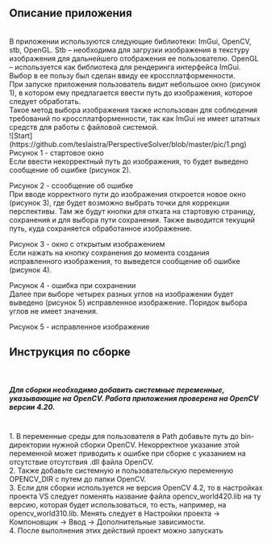 <h2>Описание приложения</h2><br>
В приложении используются следующие библиотеки: ImGui, OpenCV, stb, OpenGL. Stb – необходима для загрузки изображения в текстуру изображения для дальнейшего отображения ее пользователю. OpenGL – используется как библиотека для рендеринга интерфейса ImGui. Выбор в ее пользу был сделан ввиду ее кроссплатформенности. <br>
При запуске приложения пользователь видит небольшое окно (рисунок 1), в котором ему предлагается ввести путь до изображения, которое следует обработать.<br> Такое метод выбора изображения также использован для соблюдения требований по кроссплатформенности, так как ImGui не имеет штатных средств для работы с файловой системой.<br> 
![Start](https://github.com/teslaistra/PerspectiveSolver/blob/master/pic/1.png)
Рисунок 1 - стартовое окно<br>
Если ввести некорректный путь до изображения, то будет выведено сообщение об ошибке (рисунок 2). <br>
 
Рисунок 2 - cсообщение об ошибке<br>
При вводе корректного пути до изображения откроется новое окно (рисунок 3), где будет возможно выбрать точки для коррекции перспективы. Там же будут кнопки для отката на стартовую страницу, сохранения и для выбора пути сохранения. Также выводится текущий путь, куда сохраняется обработанное изображение. <br>
 
Рисунок 3 - окно с открытым изображением<br>
Если нажать на кнопку сохранения до момента создания исправленного изображения, то выведется сообщение об ошибке (рисунок 4). <br>
 
Рисунок 4 - ошибка при сохранении<br>
Далее при выборе четырех разных углов на изображении будет выведено (рисунок 5) исправленное изображение. Порядок выбора углов не имеет значения. <br>
 
Рисунок 5 - исправленное изображение<br>
<h2>Инструкция по сборке </h2><br>

<h5>Для сборки необходимо добавить системные переменные, указывающие на OpenCV. Работа приложения проверена на OpenCV версии 4.20.</h5> <br>
1.	В переменные среды для пользователя в Path добавьте путь до bin-директории нужной сборки OpenCV. Некорректное указание этой переменной может приводить к ошибке при сборке с указанием на отсутствие отсутствия .dll файла OpenCV.  <br>
2.	Также добавьте системную и пользовательскую переменную OPENCV_DIR c путем до папки OpenCV. <br>
3.	Если для сборки используется не версия OpenCV 4.2, то в настройках проекта VS следует поменять название файла opencv_world420.lib на ту версию, которая будет использоваться, то есть, например, на opencv_world310.lib. Менять следует в Настройки проекта -> Компоновщик
 -> Ввод -> Дополнительные зависимости. <br>
4.	После выполнения этих действий проект можно запускать
